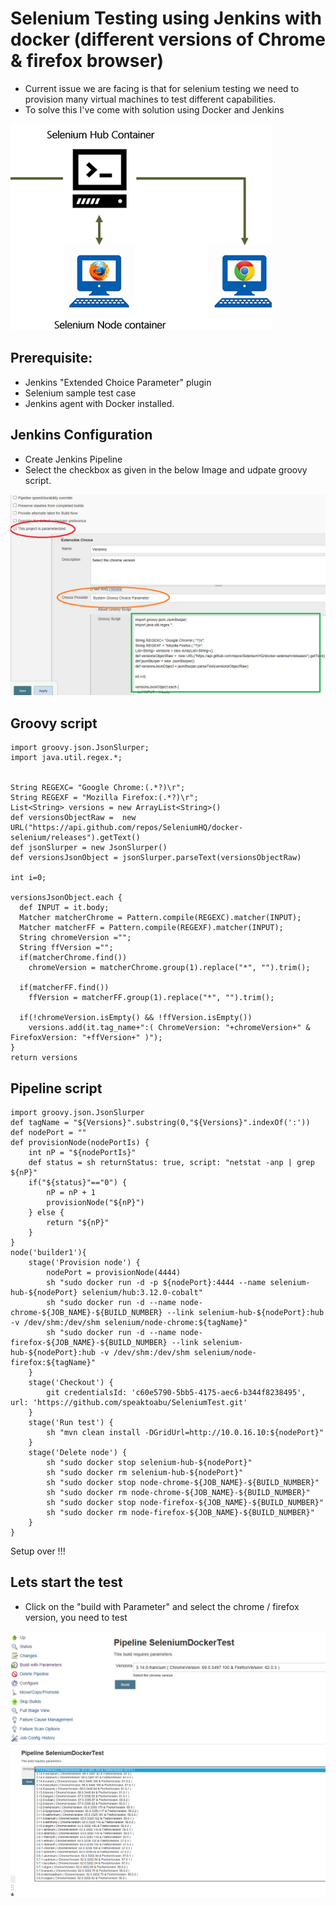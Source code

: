 # Selenium Testing using Jenkins with docker (different versions of Chrome & firefox browser)



* Current issue we are facing is that for selenium testing we need to provision many virtual machines to test different capabilities.
* To solve this I've come with solution using Docker and Jenkins

![Selenium](https://github.com/speaktoabu/SeleniumTest/blob/master/Selenium_images/01.png)

## Prerequisite:

* Jenkins "Extended Choice Parameter" plugin
* Selenium sample test case 
* Jenkins agent with Docker installed. 

## Jenkins Configuration 
* Create Jenkins Pipeline 
* Select the checkbox as given in the below Image and udpate groovy script. 

![Pipeline](https://github.com/speaktoabu/SeleniumTest/blob/master/Selenium_images/pipeline-job.png)

## Groovy script

```
import groovy.json.JsonSlurper;
import java.util.regex.*;


String REGEXC= "Google Chrome:(.*?)\r";
String REGEXF = "Mozilla Firefox:(.*?)\r";
List<String> versions = new ArrayList<String>()
def versionsObjectRaw =  new URL("https://api.github.com/repos/SeleniumHQ/docker-selenium/releases").getText()
def jsonSlurper = new JsonSlurper()
def versionsJsonObject = jsonSlurper.parseText(versionsObjectRaw)

int i=0;

versionsJsonObject.each {
  def INPUT = it.body;
  Matcher matcherChrome = Pattern.compile(REGEXC).matcher(INPUT);
  Matcher matcherFF = Pattern.compile(REGEXF).matcher(INPUT);
  String chromeVersion ="";
  String ffVersion ="";
  if(matcherChrome.find())
    chromeVersion = matcherChrome.group(1).replace("*", "").trim();

  if(matcherFF.find())
    ffVersion = matcherFF.group(1).replace("*", "").trim();

  if(!chromeVersion.isEmpty() && !ffVersion.isEmpty())
    versions.add(it.tag_name+":( ChromeVersion: "+chromeVersion+" & FirefoxVersion: "+ffVersion+" )");
}
return versions

```

## Pipeline script

```
import groovy.json.JsonSlurper
def tagName = "${Versions}".substring(0,"${Versions}".indexOf(':'))
def nodePort = ""
def provisionNode(nodePortIs) {
    int nP = "${nodePortIs}"
    def status = sh returnStatus: true, script: "netstat -anp | grep ${nP}"
    if("${status}"=="0") {
        nP = nP + 1
        provisionNode("${nP}")
    } else {
        return "${nP}"
    }
}
node('builder1'){
    stage('Provision node') {
        nodePort = provisionNode(4444)
        sh "sudo docker run -d -p ${nodePort}:4444 --name selenium-hub-${nodePort} selenium/hub:3.12.0-cobalt"
        sh "sudo docker run -d --name node-chrome-${JOB_NAME}-${BUILD_NUMBER} --link selenium-hub-${nodePort}:hub -v /dev/shm:/dev/shm selenium/node-chrome:${tagName}"
        sh "sudo docker run -d --name node-firefox-${JOB_NAME}-${BUILD_NUMBER} --link selenium-hub-${nodePort}:hub -v /dev/shm:/dev/shm selenium/node-firefox:${tagName}"
    }
    stage('Checkout') {
        git credentialsId: 'c60e5790-5bb5-4175-aec6-b344f8238495', url: 'https://github.com/speaktoabu/SeleniumTest.git'
    }
    stage('Run test') {
        sh "mvn clean install -DGridUrl=http://10.0.16.10:${nodePort}"
    }
    stage('Delete node') {
        sh "sudo docker stop selenium-hub-${nodePort}"
        sh "sudo docker rm selenium-hub-${nodePort}"
        sh "sudo docker stop node-chrome-${JOB_NAME}-${BUILD_NUMBER}"
        sh "sudo docker rm node-chrome-${JOB_NAME}-${BUILD_NUMBER}"
        sh "sudo docker stop node-firefox-${JOB_NAME}-${BUILD_NUMBER}"
        sh "sudo docker rm node-firefox-${JOB_NAME}-${BUILD_NUMBER}"
    }
}
```

Setup over !!!

## Lets start the test 

* Click on the "build with Parameter" and select the chrome / firefox version, you need to test

![Parameter Image](https://github.com/speaktoabu/SeleniumTest/blob/master/Selenium_images/build-withparameter-3.PNG)
![Parameter2 Image](https://github.com/speaktoabu/SeleniumTest/blob/master/Selenium_images/build-withparameter-4.PNG)
